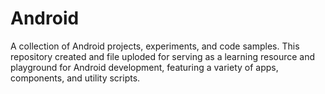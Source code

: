 # Android
A collection of Android projects, experiments, and code samples. This repository created and file uploded for serving as a learning resource and playground for Android development, featuring a variety of apps, components, and utility scripts.
